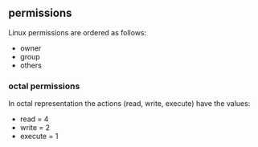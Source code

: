 ## permissions

Linux permissions are ordered as follows:
- owner
- group
- others

### octal permissions

In octal representation the actions (read, write, execute) have the values:
- read = 4
- write = 2
- execute = 1


